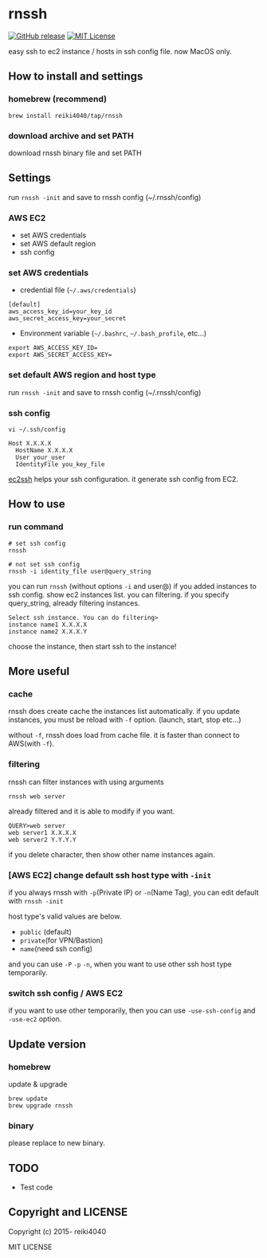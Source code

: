 rnssh
====

[![GitHub release](http://img.shields.io/github/release/reiki4040/rnssh.svg?style=flat-square)][release]
[![MIT License](http://img.shields.io/badge/license-MIT-blue.svg?style=flat-square)][license]

[release]: https://github.com/reiki4040/rnssh/releases
[license]: https://github.com/reiki4040/rnssh/blob/master/LICENSE

easy ssh to ec2 instance / hosts in ssh config file.
now MacOS only.

## How to install and settings

### homebrew (recommend)

```
brew install reiki4040/tap/rnssh
```

### download archive and set PATH

download rnssh binary file and set PATH

## Settings

run `rnssh -init` and save to rnssh config (~/.rnssh/config)

### AWS EC2

- set AWS credentials
- set AWS default region
- ssh config

### set AWS credentials

* credential file (`~/.aws/credentials`)

```
[default]
aws_access_key_id=your_key_id
aws_secret_access_key=your_secret
```

* Environment variable (`~/.bashrc`, `~/.bash_profile`, etc...)

```
export AWS_ACCESS_KEY_ID=
export AWS_SECRET_ACCESS_KEY=
```

### set default AWS region and host type

run `rnssh -init` and save to rnssh config (~/.rnssh/config)

### ssh config

`vi ~/.ssh/config`

```
Host X.X.X.X
  HostName X.X.X.X
  User your_user
  IdentityFile you_key_file
```

[ec2ssh](https://github.com/mirakui/ec2ssh) helps your ssh configuration.
it generate ssh config from EC2.

## How to use

### run command

```
# set ssh config
rnssh

# not set ssh config
rnssh -i identity_file user@query_string
```

you can run `rnssh` (without options `-i` and user@) if you added instances to ssh config.
show ec2 instances list. you can filtering. if you specify query_string, already filtering instances.

```
Select ssh instance. You can do filtering>
instance name1 X.X.X.X
instance name2 X.X.X.Y
```

choose the instance, then start ssh to the instance!

## More useful

### cache

rnssh does create cache the instances list automatically.
if you update instances, you must be reload with `-f` option.
(launch, start, stop etc...)

without `-f`, rnssh does load from cache file. it is faster than connect to AWS(with `-f`).

### filtering

rnssh can filter instances with using arguments

```
rnssh web server
```

already filtered and it is able to modify if you want.

```
QUERY>web server
web server1 X.X.X.X
web server2 Y.Y.Y.Y
```

if you delete character, then show other name instances again.

### [AWS EC2] change default ssh host type with `-init`

if you always rnssh with `-p`(Private IP) or `-n`(Name Tag), you can edit default with `rnssh -init`

host type's valid values are below.

- `public` (default)
- `private`(for VPN/Bastion)
- `name`(need ssh config)

and you can use `-P` `-p` `-n`, when you want to use other ssh host type temporarily.

### switch ssh config / AWS EC2

if you want to use other temporarily, then you can use `-use-ssh-config` and `-use-ec2` option.

## Update version

### homebrew

update & upgrade

```
brew update
brew upgrade rnssh
```

### binary

please replace to new binary.

## TODO

- Test code

## Copyright and LICENSE

Copyright (c) 2015- reiki4040

MIT LICENSE
